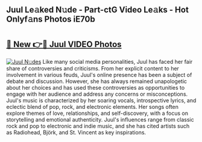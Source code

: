 ## Juul Le𝚊ked N𝚞de - Part-ctG Video Le𝚊ks - Hot Onlyf𝚊ns Photos iE70b

# <h2><a href="http://ab38192.deff.icu/?id=Juul">🔗 New 👉🔴 Juul VIDEO Photos</a></h2>

[![Juul N𝚞des](https://i.imgur.com/rIISA9y.gif)](http://ab38192.deff.icu/?id=Juul)
Like many social media personalities, Juul has faced her fair share of controversies and criticisms. From her explicit content to her involvement in various feuds, Juul's online presence has been a subject of debate and discussion. However, she has always remained unapologetic about her choices and has used these controversies as opportunities to engage with her audience and address any concerns or misconceptions. Juul's music is characterized by her soaring vocals, introspective lyrics, and eclectic blend of pop, rock, and electronic elements. Her songs often explore themes of love, relationships, and self-discovery, with a focus on storytelling and emotional authenticity. Juul's influences range from classic rock and pop to electronic and indie music, and she has cited artists such as Radiohead, Björk, and St. Vincent as key inspirations.
